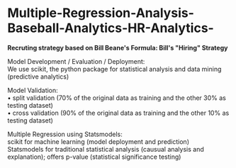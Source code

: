 # Multiple-Regression-Analysis-Baseball-Analytics-HR-Analytics-

**Recruting strategy based on Bill Beane's Formula: Bill's "Hiring" Strategy**


Model Development / Evaluation / Deployment:<br>
We use scikit, the python package for statistical analysis and data mining (predictive analytics)

Model Validation: <br>
• split validation (70% of the original data as training and the other 30% as testing dataset)<br>
• cross validation (90% of the original data as training and the other 10% as testing dataset)

Multiple Regression using Statsmodels:<br>
scikit for machine learning (model deployment and prediction)<br>
Statsmodels for traditional statistical analysis (causual analysis and explanation); offers p-value (statistical significance testing)
